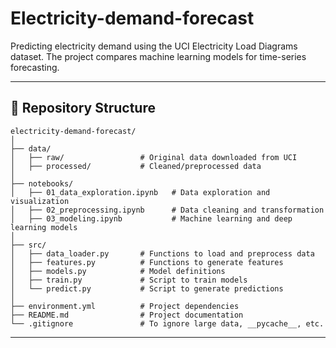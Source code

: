 # Electricity-demand-forecast
Predicting electricity demand using the UCI Electricity Load Diagrams dataset.
The project compares machine learning models for time-series forecasting.

---

## 📁 Repository Structure
```
electricity-demand-forecast/
│
├── data/
│   ├── raw/                 # Original data downloaded from UCI
│   ├── processed/           # Cleaned/preprocessed data
│
├── notebooks/
│   ├── 01_data_exploration.ipynb   # Data exploration and visualization
│   ├── 02_preprocessing.ipynb      # Data cleaning and transformation
│   ├── 03_modeling.ipynb           # Machine learning and deep learning models
│
├── src/
│   ├── data_loader.py       # Functions to load and preprocess data
│   ├── features.py          # Functions to generate features
│   ├── models.py            # Model definitions
│   ├── train.py             # Script to train models
│   └── predict.py           # Script to generate predictions
│
├── environment.yml          # Project dependencies
├── README.md                # Project documentation
└── .gitignore               # To ignore large data, __pycache__, etc.

```

---
